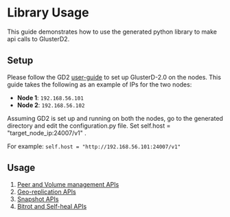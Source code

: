 # Library Usage
This guide demonstrates how to use the generated python library to make api calls to GlusterD2.

## Setup 
Please follow the GD2 [user-guide](https://github.com/gluster/glusterd2/blob/master/doc/quick-start-user-guide.md) to set up GlusterD-2.0 on the nodes.
This guide takes the following as an example of IPs for the two nodes:
 * **Node 1**: `192.168.56.101`
 * **Node 2**: `192.168.56.102`
 
 Assuming GD2 is set up and running on both the nodes, go to the generated directory and edit the configuration.py file. Set  self.host =  "target_node_ip:24007/v1" . 
 
 For example: 
 `self.host = "http://192.168.56.101:24007/v1"`
 
 ## Usage
 1. [Peer and Volume management APIs](https://github.com/sidharthanup/python-gluster-mgmtclient/blob/master/docs/peer_volume.md)
 2. [Geo-replication APIs](https://github.com/sidharthanup/python-gluster-mgmtclient/blob/master/docs/georep.md)
 3. [Snapshot APIs](https://github.com/sidharthanup/python-gluster-mgmtclient/blob/master/docs/snapshot.md)
 4. [Bitrot and Self-heal APIs](https://github.com/sidharthanup/python-gluster-mgmtclient/blob/master/docs/bitrot_selfheal.md)
